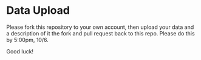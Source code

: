 # Data Upload

Please fork this repository to your own account, then upload your data and a description of it the fork and pull request back to this repo. Please do this by 5:00pm, 10/6.

Good luck!
